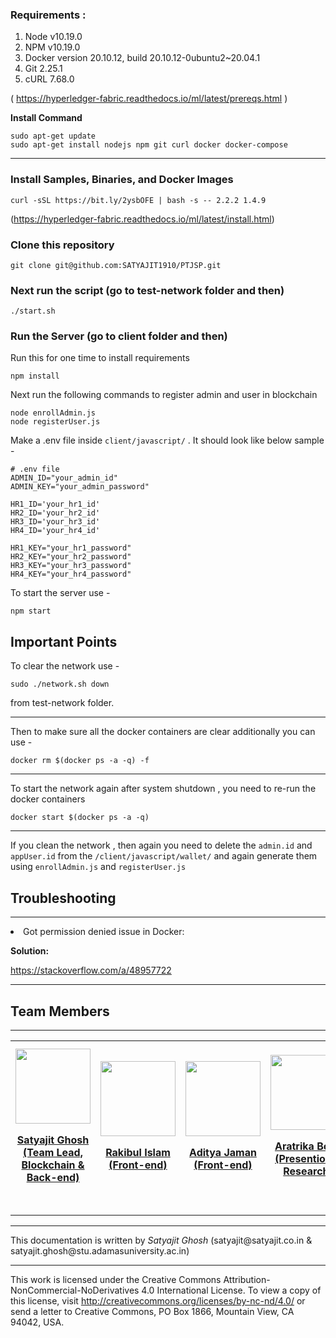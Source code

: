 ### Requirements :
1. Node v10.19.0
2. NPM v10.19.0
3. Docker version 20.10.12, build 20.10.12-0ubuntu2~20.04.1
4. Git 2.25.1
5. cURL 7.68.0

( https://hyperledger-fabric.readthedocs.io/ml/latest/prereqs.html )

<b>Install Command</b>
```
sudo apt-get update
sudo apt-get install nodejs npm git curl docker docker-compose
```
<hr>

### Install Samples, Binaries, and Docker Images

```
curl -sSL https://bit.ly/2ysbOFE | bash -s -- 2.2.2 1.4.9
```
(https://hyperledger-fabric.readthedocs.io/ml/latest/install.html)

### Clone this repository
```
git clone git@github.com:SATYAJIT1910/PTJSP.git
```

### Next run the script (go to test-network folder and then)
```
./start.sh
```
### Run the Server (go to client folder and then)

Run this for one time to install requirements
```
npm install
```
Next run the following commands to register admin and user in blockchain

```
node enrollAdmin.js
node registerUser.js
```
Make a .env file inside <code>client/javascript/</code> . It should look like below sample -
```
# .env file
ADMIN_ID="your_admin_id"
ADMIN_KEY="your_admin_password"

HR1_ID='your_hr1_id'
HR2_ID='your_hr2_id'
HR3_ID='your_hr3_id'
HR4_ID='your_hr4_id'

HR1_KEY="your_hr1_password"
HR2_KEY="your_hr2_password"
HR3_KEY="your_hr3_password"
HR4_KEY="your_hr4_password"
```

To start the server use -
```
npm start
```
## Important Points

To clear the network use -
```
sudo ./network.sh down
```
from test-network folder.
<hr>
Then to make sure all the docker containers are clear additionally you can use -

```
docker rm $(docker ps -a -q) -f
```
<hr>
To start the network again after system shutdown , you need to re-run the docker containers

```
docker start $(docker ps -a -q)
```
<hr>
If you clean the network , then again you need to delete the <code>admin.id</code> and <code>appUser.id</code> from the <code>/client/javascript/wallet/</code> and again generate them using <code>enrollAdmin.js</code>
and <code>registerUser.js</code>

## Troubleshooting
<hr>
<li>Got permission denied issue in Docker:</li>

<b>Solution:</b>

<a href="https://stackoverflow.com/a/48957722">https://stackoverflow.com/a/48957722</a>

<!-- <li>API error (404): network _test not found</li>

```
error: [Transaction]: Error: No valid responses from any peers. Errors:
    peer=peer0.org1.example.com:7051, status=500, message=error in simulation: failed to execute transaction 
aa705c10403cb65cecbd360c13337d03aac97a8f233a466975773586fe1086f6: could not launch chaincode basic_1.0:b359a077730d7
f44d6a437ad49d1da951f6a01c6d1eed4f85b8b1f5a08617fe7: error starting container: error starting container:
 API error (404): network _test not found
```
<b>Solution:</b>
Run the following command in the terminal
```
COMPOSE_PROJECT_NAME=docker
``` -->
<hr>

## Team Members
<hr>
<table>
    <tr>
        <td align="center">
            <a href="https://www.linkedin.com/in/satyajit1910/">
                <img src="https://i.postimg.cc/pd2f31Pd/satya.jpg" width="120px;" alt=""/><p><b>Satyajit Ghosh <br>(Team Lead, Blockchain & Back-end)</b></p><br />
                <!-- <sub><b>brookmg</b></sub> -->
            </a>
        </td>
        <td align="center">
            <a href="https://github.com/Rakib0153">
                <img src="https://i.postimg.cc/SxW0gjKh/rakibul.jpg" width="120px;" alt=""/>
                <p><b>Rakibul Islam<br>(Front-end)</b></p><br />
            </a>
        </td>
        <td align="center">
            <a href="https://www.linkedin.com/in/aditya-jaman-85892524b/">
                <img src="https://i.postimg.cc/SNLRMQpn/aditya.jpg" width="120px;" alt=""/>
                <p><b>Aditya Jaman<br>(Front-end)</b></p><br />
            </a>
        </td>
            <td align="center">
        <a href="https://www.linkedin.com/in/aratrika-bose-0503231b3/">
            <img src="https://i.postimg.cc/5yxGKm6d/aratrika.jpg" width="120px;" alt=""/>
            <p><b>Aratrika Bose<br>(Presention & Research)</b></p><br />
        </a>
    </td>
        <td align="center">
    <a href="https://vidwan.inflibnet.ac.in/profile/163702">
        <img src="https://i.postimg.cc/xCN3PN0G/abhishekroy.jpg" width="120px;" alt=""/>
        <p><b>Dr. Abhishek Roy <br>(Supervisor)</b></p>
        <br />
    </a>
</td>
            </td>
        <td align="center">
    <a href="https://www.linkedin.com/in/aghosh0605/">
        <img src="https://i.postimg.cc/yxtm31qQ/ani.jpg" width="120px;" alt=""/>
        <p><b>Aniruddha Ghosh<br>(External Technical Reviewer)</b></p><br />
    </a>
</td>
</table>




<hr>
This documentation is written by <i>Satyajit Ghosh</i> (satyajit@satyajit.co.in & satyajit.ghosh@stu.adamasuniversity.ac.in)
<hr>

This work is licensed under the Creative Commons Attribution-NonCommercial-NoDerivatives 4.0 International License. To view a copy of this license, visit http://creativecommons.org/licenses/by-nc-nd/4.0/ or send a letter to Creative Commons, PO Box 1866, Mountain View, CA 94042, USA.
